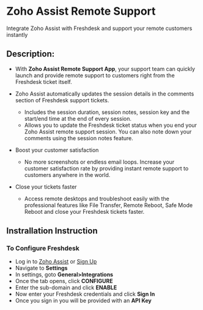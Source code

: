 # Zoho Assist Remote Support

Integrate Zoho Assist with Freshdesk and support your remote customers instantly

## Description:

* With **Zoho Assist Remote Support App**, your support team can quickly launch and provide remote support to customers right from the Freshdesk ticket itself. 
* Zoho Assist automatically updates the session details in the comments section of Freshdesk support tickets.
    - Includes the session duration, session notes, session key and the start/end time at the end of every session.
    - Allows you to update the Freshdesk ticket status when you end your Zoho Assist remote support session. You can also note down your comments using the session notes feature.

* Boost your customer satisfaction
    - No more screenshots or endless email loops. Increase your customer satisfaction rate by providing instant remote support to customers anywhere in the world.

* Close your tickets faster
    - Access remote desktops and troubleshoot easily with the professional features like File Transfer, Remote Reboot, Safe Mode Reboot and close your Freshdesk tickets faster.

## Instrallation Instruction
### To Configure Freshdesk
- Log in to [Zoho Assist](https://assist.zoho.com) or [Sign Up](https://www.zoho.com/assist/signup.html?src=Freshdesk)
- Navigate to **Settings**
- In settings, goto **General>Integrations**
- Once the tab opens, click **CONFIGURE**
- Enter the sub-domain and click **ENABLE**
- Now enter your Freshdesk credentials and click **Sign In**
- Once you sign in you will be provided with an **API Key**